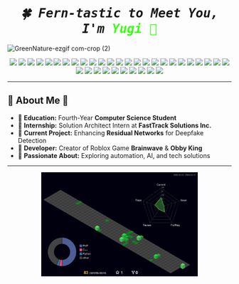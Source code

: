 
<h1 align="center">
  <samp>
    <b><i>
      🍀 Fern-tastic to Meet You, I'm <span style="color: #39FF14;">Yugi 🍃 </span>
    </i></b>
  </samp>
</h1>

![GreenNature-ezgif com-crop (2)](https://github.com/user-attachments/assets/62c4067e-05b4-4601-8119-43437737962e)

<p align="center">
<img src="https://img.shields.io/badge/-Rust-8BC34A?logo=rust&logoColor=white&style=for-the-badge" />
<img src="https://img.shields.io/badge/-Figma-7CB342?logo=figma&logoColor=white&style=for-the-badge" />
<img src="https://img.shields.io/badge/-Kotlin-9CCC65?logo=kotlin&logoColor=white&style=for-the-badge" />
<img src="https://img.shields.io/badge/-Swift-689F38?logo=swift&logoColor=white&style=for-the-badge" />
<img src="https://img.shields.io/badge/-TypeScript-558B2F?logo=typescript&logoColor=white&style=for-the-badge" />
<img src="https://img.shields.io/badge/-Dart-7DB342?logo=dart&logoColor=white&style=for-the-badge" />
<img src="https://img.shields.io/badge/-Laravel-AED581?logo=laravel&logoColor=white&style=for-the-badge" />
<img src="https://img.shields.io/badge/-Node.js-9E9D24?logo=nodedotjs&logoColor=white&style=for-the-badge" />
<img src="https://img.shields.io/badge/-Git-C5F1A5?logo=git&logoColor=black&style=for-the-badge" />
<img src="https://img.shields.io/badge/-HTML5-8BC34A?logo=html5&logoColor=white&style=for-the-badge" />
<img src="https://img.shields.io/badge/-CSS3-689F38?logo=css3&logoColor=white&style=for-the-badge" />
<img src="https://img.shields.io/badge/-TailwindCSS-558B2F?logo=tailwindcss&logoColor=black&style=for-the-badge" />
<img src="https://img.shields.io/badge/-Linux-C0CA33?logo=linux&logoColor=black&style=for-the-badge" />
<img src="https://img.shields.io/badge/-SQLite-6BC34A?logo=sqlite&logoColor=white&style=for-the-badge" />
<img src="https://img.shields.io/badge/-MongoDB-9CCC65?logo=mongodb&logoColor=white&style=for-the-badge" />
<img src="https://img.shields.io/badge/-JavaScript-F0F4C3?logo=javascript&logoColor=black&style=for-the-badge" />
<img src="https://img.shields.io/badge/-Python-8BC34A?logo=python&logoColor=white&style=for-the-badge" />
<img src="https://img.shields.io/badge/-Java-689F38?logo=java&logoColor=white&style=for-the-badge" />
<img src="https://img.shields.io/badge/-Adobe%20Illustrator-AED581?logo=adobeillustrator&logoColor=white&style=for-the-badge" />
<img src="https://img.shields.io/badge/-PHP-C5E1A5?logo=php&logoColor=black&style=for-the-badge" />
<img src="https://img.shields.io/badge/-C++-7CB342?logo=cplusplus&logoColor=white&style=for-the-badge" />
<img src="https://img.shields.io/badge/-Photoshop-8BC34A?logo=adobephotoshop&logoColor=black&style=for-the-badge" />
<img src="https://img.shields.io/badge/-Unity-558B2F?logo=unity&logoColor=white&style=for-the-badge" />
<img src="https://img.shields.io/badge/-Flutter-9E9D24?logo=flutter&logoColor=white&style=for-the-badge" />
<img src="https://img.shields.io/badge/-Firebase-AED581?logo=firebase&logoColor=black&style=for-the-badge" />
<img src="https://img.shields.io/badge/-Power%20BI-C0CA33?logo=powerbi&logoColor=black&style=for-the-badge" />
<img src="https://img.shields.io/badge/-AWS%20Redshift-8BC34A?logo=amazonaws&logoColor=white&style=for-the-badge" />
<img src="https://img.shields.io/badge/-AWS%20Glue-9CCC65?logo=amazonaws&logoColor=white&style=for-the-badge" />
<img src="https://img.shields.io/badge/-AWS%20S3-7CB342?logo=amazons3&logoColor=white&style=for-the-badge" />
<img src="https://img.shields.io/badge/-AWS%20Athena-689F38?logo=amazonaws&logoColor=white&style=for-the-badge" />
<img src="https://img.shields.io/badge/-Qlik-AED581?logo=qlik&logoColor=white&style=for-the-badge" />
<img src="https://img.shields.io/badge/-Tableau-6DB342?logo=tableau&logoColor=black&style=for-the-badge" />
<img src="https://img.shields.io/badge/-Azure%20Synapse-C5E1A5?logo=microsoftazure&logoColor=black&style=for-the-badge" />
<img src="https://img.shields.io/badge/-Django-7CB342?logo=django&logoColor=white&style=for-the-badge" />
<img src="https://img.shields.io/badge/-Roblox%20Luau-558B2F?logo=roblox&logoColor=white&style=for-the-badge" />
</p>

---

## 🌲 About Me 🌿  
- 🎋 **Education:** Fourth-Year **Computer Science Student**  
- 🌳 **Internship:** Solution Architect Intern at **FastTrack Solutions Inc.**  
- 🍃 **Current Project:** Enhancing **Residual Networks** for Deepfake Detection  
- 🌱 **Developer:** Creator of Roblox Game **Brainwave** & **Obby King**  
- 🌴 **Passionate About:** Exploring automation, AI, and tech solutions  

---




<!-- 3D Contribution Graph -->
<p align="center">
  <img src="./profile-3d-contrib/profile-night-green.svg" alt="3D GitHub Contributions" width="70%">
</p>

